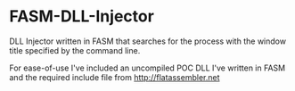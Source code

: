 FASM-DLL-Injector
=================

DLL Injector written in FASM that searches for the process with the window title specified by the command line.

For ease-of-use I've included an uncompiled POC DLL I've written in FASM and the required include file from http://flatassembler.net
